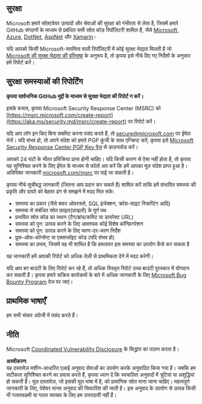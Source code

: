 ## सुरक्षा

Microsoft हमारे सॉफ़्टवेयर उत्पादों और सेवाओं की सुरक्षा को गंभीरता से लेता है, जिसमें हमारे GitHub संगठनों के माध्यम से प्रबंधित सभी स्रोत कोड रिपॉज़िटरी शामिल हैं, जैसे [Microsoft](https://github.com/Microsoft), [Azure](https://github.com/Azure), [DotNet](https://github.com/dotnet), [AspNet](https://github.com/aspnet) और [Xamarin](https://github.com/xamarin)।

यदि आपको किसी Microsoft-स्वामित्व वाली रिपॉज़िटरी में कोई सुरक्षा भेद्यता मिलती है जो [Microsoft की सुरक्षा भेद्यता की परिभाषा](https://aka.ms/security.md/definition) के अनुरूप है, तो कृपया इसे नीचे दिए गए निर्देशों के अनुसार हमें रिपोर्ट करें।

## सुरक्षा समस्याओं की रिपोर्टिंग

**कृपया सार्वजनिक GitHub मुद्दों के माध्यम से सुरक्षा भेद्यता की रिपोर्ट न करें।**

इसके बजाय, कृपया Microsoft Security Response Center (MSRC) को [https://msrc.microsoft.com/create-report](https://aka.ms/security.md/msrc/create-report) पर रिपोर्ट करें।

यदि आप लॉग इन किए बिना सबमिट करना पसंद करते हैं, तो [secure@microsoft.com](mailto:secure@microsoft.com) पर ईमेल भेजें। यदि संभव हो, तो अपने संदेश को हमारे PGP कुंजी के साथ एन्क्रिप्ट करें; कृपया इसे [Microsoft Security Response Center PGP Key पेज](https://aka.ms/security.md/msrc/pgp) से डाउनलोड करें।

आपको 24 घंटों के भीतर प्रतिक्रिया प्राप्त होनी चाहिए। यदि किसी कारण से ऐसा नहीं होता है, तो कृपया यह सुनिश्चित करने के लिए ईमेल के माध्यम से फॉलो अप करें कि हमें आपका मूल संदेश प्राप्त हुआ है। अतिरिक्त जानकारी [microsoft.com/msrc](https://www.microsoft.com/msrc) पर पाई जा सकती है।

कृपया नीचे सूचीबद्ध जानकारी (जितना आप प्रदान कर सकते हैं) शामिल करें ताकि हमें संभावित समस्या की प्रकृति और दायरे को बेहतर ढंग से समझने में मदद मिल सके:

  * समस्या का प्रकार (जैसे बफर ओवरफ्लो, SQL इंजेक्शन, क्रॉस-साइट स्क्रिप्टिंग आदि)
  * समस्या से संबंधित स्रोत फ़ाइल(फ़ाइलों) के पूर्ण पथ
  * प्रभावित स्रोत कोड का स्थान (टैग/ब्रांच/कमिट या डायरेक्ट URL)
  * समस्या को पुन: उत्पन्न करने के लिए आवश्यक कोई विशेष कॉन्फ़िगरेशन
  * समस्या को पुन: उत्पन्न करने के लिए चरण-दर-चरण निर्देश
  * प्रूफ-ऑफ-कॉन्सेप्ट या एक्सप्लॉइट कोड (यदि संभव हो)
  * समस्या का प्रभाव, जिसमें यह भी शामिल है कि हमलावर इस समस्या का उपयोग कैसे कर सकता है

यह जानकारी हमें आपकी रिपोर्ट को अधिक तेज़ी से प्राथमिकता देने में मदद करेगी।

यदि आप बग बाउंटी के लिए रिपोर्ट कर रहे हैं, तो अधिक विस्तृत रिपोर्ट उच्च बाउंटी पुरस्कार में योगदान कर सकती हैं। कृपया हमारे सक्रिय कार्यक्रमों के बारे में अधिक जानकारी के लिए [Microsoft Bug Bounty Program](https://aka.ms/security.md/msrc/bounty) पेज पर जाएं।

## प्राथमिक भाषाएँ

हम सभी संचार अंग्रेजी में पसंद करते हैं।

## नीति

Microsoft [Coordinated Vulnerability Disclosure](https://aka.ms/security.md/cvd) के सिद्धांत का पालन करता है।

**अस्वीकरण**:  
यह दस्तावेज़ मशीन-आधारित एआई अनुवाद सेवाओं का उपयोग करके अनुवादित किया गया है। जबकि हम सटीकता सुनिश्चित करने का प्रयास करते हैं, कृपया ध्यान दें कि स्वचालित अनुवादों में त्रुटियां या अशुद्धियां हो सकती हैं। मूल दस्तावेज़, जो इसकी मूल भाषा में है, को प्रामाणिक स्रोत माना जाना चाहिए। महत्वपूर्ण जानकारी के लिए, पेशेवर मानव अनुवाद की सिफारिश की जाती है। इस अनुवाद के उपयोग से उत्पन्न किसी भी गलतफहमी या गलत व्याख्या के लिए हम उत्तरदायी नहीं हैं।